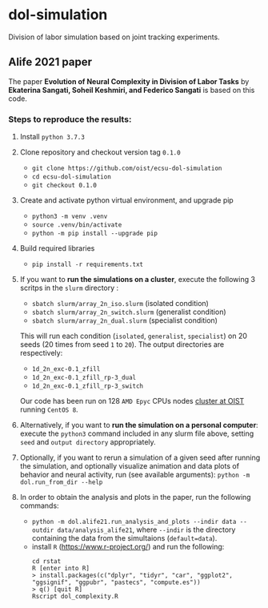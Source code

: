 # dol-simulation

Division of labor simulation based on joint tracking experiments.

## Alife 2021 paper
The paper **Evolution of Neural Complexity in Division of Labor Tasks** by **Ekaterina Sangati, Soheil Keshmiri, and Federico Sangati** is based on this code.

### Steps to reproduce the results:
1. Install `python 3.7.3`
2. Clone repository and checkout version tag `0.1.0`
   - `git clone https://github.com/oist/ecsu-dol-simulation`
   - `cd ecsu-dol-simulation`
   - `git checkout 0.1.0`
3. Create and activate python virtual environment, and upgrade pip
   - `python3 -m venv .venv`
   - `source .venv/bin/activate`
   - `python -m pip install --upgrade pip`
4. Build required libraries
   - `pip install -r requirements.txt`
5. If you want to **run the simulations on a cluster**, execute the following 3 scritps in the `slurm` directory :
   - `sbatch slurm/array_2n_iso.slurm` (isolated condition)
   - `sbatch slurm/array_2n_switch.slurm` (generalist condition)
   - `sbatch slurm/array_2n_dual.slurm` (specialist condition)

   This will run each condition (`isolated`, `generalist`, `specialist`) on 20 seeds (20 times from seed `1` to `20`). The output directories are respectively: 
   - `1d_2n_exc-0.1_zfill`
   - `1d_2n_exc-0.1_zfill_rp-3_dual`
   - `1d_2n_exc-0.1_zfill_rp-3_switch`
   
   Our code has been run on 128 `AMD Epyc` CPUs nodes [cluster at OIST](https://groups.oist.jp/scs/deigo) running `CentOS 8`.
6. Alternatively, if you want to **run the simulation on a personal computer**: execute the `python3` command included in any slurm file above, setting `seed` and `output directory` appropriately.
7. Optionally, if you want to rerun a simulation of a given seed after running the simulation, and optionally visualize
animation and data plots of behavior and neural activity, run (see available arguments): `python -m dol.run_from_dir --help`
8. In order to obtain the analysis and plots in the paper, run the following commands: 
   - `python -m dol.alife21.run_analysis_and_plots --indir data --outdir data/analysis_alife21`, where `--indir` is the directory containing the data from the simultaions (`default=data`).
   - install `R` (https://www.r-project.org/) and run the following: 
      ```
      cd rstat
      R [enter into R]
      > install.packages(c("dplyr", "tidyr", "car", "ggplot2", "ggsignif", "ggpubr", "pastecs", "compute.es"))
      > q() [quit R]
      Rscript dol_complexity.R
      ```
